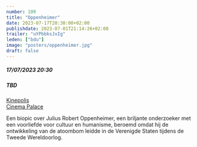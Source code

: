 ```yaml
---
number: 109
title: "Oppenheimer"
date: 2023-07-17T20:30:00+02:00
publishdate: 2023-07-01T21:14:26+02:00
trailer: "uYPbbksJxIg"
leden: ["bdu"]
image: "posters/oppenheimer.jpg"
draft: false
---
```


##### 17/07/2023 20:30
##### TBD

[Kinepolis](https://kinepolis.be/nl/movies/detail/23479/HO00008642/0/oppenheimer)  
[Cinema Palace](https://cinema-palace.be/fr/film/oppenheimer)

Een biopic over Julius Robert Oppenheimer, een briljante onderzoeker met een
voorliefde voor cultuur en humanisme, beroemd omdat hij de ontwikkeling
van de atoombom leidde in de Verenigde Staten tijdens de Tweede Wereldoorlog.
<!--more-->
